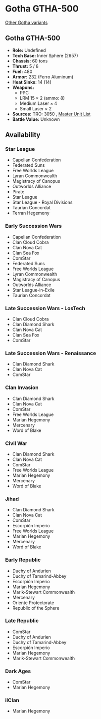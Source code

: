 # Gotha GTHA-500 

[Other Gotha variants](../gotha.md) 

## Gotha GTHA-500 

- **Role:** Undefined 
- **Tech Base:** Inner Sphere (2657) 
- **Chassis:** 60 tons 
- **Thrust:** 5 / 8 
- **Fuel:** 480 
- **Armor:** 232 (Ferro Aluminum) 
- **Heat Sinks:** 14 (14) 
- **Weapons:** 
  - PPC 
  - LRM 15 × 2 (ammo: 8) 
  - Medium Laser × 4 
  - Small Laser × 2 
- **Sources:** TRO: 3050 , [Master Unit List](http://masterunitlist.info/Unit/Details/1250) 
- **Battle Value:** Unknown 

## Availability 

### Star League 

- Capellan Confederation 
- Federated Suns 
- Free Worlds League 
- Lyran Commonwealth 
- Magistracy of Canopus 
- Outworlds Alliance 
- Pirate 
- Star League 
- Star League - Royal Divisions 
- Taurian Concordat 
- Terran Hegemony 

### Early Succession Wars 

- Capellan Confederation 
- Clan Cloud Cobra 
- Clan Nova Cat 
- Clan Sea Fox 
- ComStar 
- Federated Suns 
- Free Worlds League 
- Lyran Commonwealth 
- Magistracy of Canopus 
- Outworlds Alliance 
- Star League-in-Exile 
- Taurian Concordat 

### Late Succession Wars - LosTech 

- Clan Cloud Cobra 
- Clan Diamond Shark 
- Clan Nova Cat 
- Clan Sea Fox 
- ComStar 

### Late Succession Wars - Renaissance 

- Clan Diamond Shark 
- Clan Nova Cat 
- ComStar 

### Clan Invasion 

- Clan Diamond Shark 
- Clan Nova Cat 
- ComStar 
- Free Worlds League 
- Marian Hegemony 
- Mercenary 
- Word of Blake 

### Civil War 

- Clan Diamond Shark 
- Clan Nova Cat 
- ComStar 
- Free Worlds League 
- Marian Hegemony 
- Mercenary 
- Word of Blake 

### Jihad 

- Clan Diamond Shark 
- Clan Nova Cat 
- ComStar 
- Escorpión Imperio 
- Free Worlds League 
- Marian Hegemony 
- Mercenary 
- Word of Blake 

### Early Republic 

- Duchy of Andurien 
- Duchy of Tamarind-Abbey 
- Escorpión Imperio 
- Marian Hegemony 
- Marik-Stewart Commonwealth 
- Mercenary 
- Oriente Protectorate 
- Republic of the Sphere 

### Late Republic 

- ComStar 
- Duchy of Andurien 
- Duchy of Tamarind-Abbey 
- Escorpión Imperio 
- Marian Hegemony 
- Marik-Stewart Commonwealth 

### Dark Ages 

- ComStar 
- Marian Hegemony 

### ilClan 

- Marian Hegemony 

